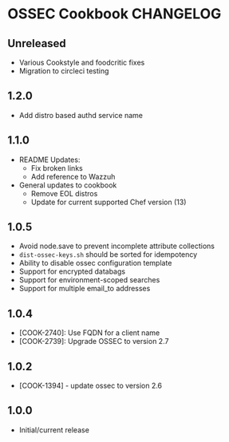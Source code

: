 # OSSEC Cookbook CHANGELOG

## Unreleased

- Various Cookstyle and foodcritic fixes
- Migration to circleci testing

## 1.2.0

- Add distro based authd service name

## 1.1.0

- README Updates:
  - Fix broken links
  - Add reference to Wazzuh
- General updates to cookbook
  - Remove EOL distros
  - Update for current supported Chef version (13)

## 1.0.5

- Avoid node.save to prevent incomplete attribute collections
- `dist-ossec-keys.sh` should be sorted for idempotency
- Ability to disable ossec configuration template
- Support for encrypted databags
- Support for environment-scoped searches
- Support for multiple email_to addresses

## 1.0.4

- [COOK-2740]: Use FQDN for a client name
- [COOK-2739]: Upgrade OSSEC to version 2.7

## 1.0.2

- [COOK-1394] - update ossec to version 2.6

## 1.0.0

- Initial/current release
